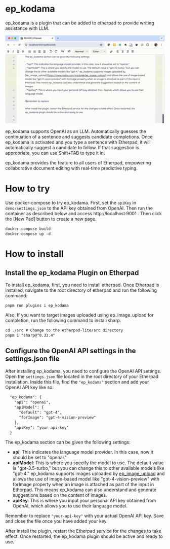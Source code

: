 # ep_kodama

ep_kodama is a plugin that can be added to etherpad to provide writing assistance with LLM.

![screenshot](./screenshot.gif)

ep_kodama supports OpenAI as an LLM. Automatically guesses the continuation of a sentence and suggests candidate completions.
Once ep_kodama is activated and you type a sentence with Etherpad, it will automatically suggest a candidate to follow. If that suggestion is appropriate, you can use Shift+TAB to type it in.

ep_kodama provides the feature to all users of Etherpad, empowering collaborative document editing with real-time predictive typing.

# How to try

Use docker-compose to try ep_kodama.
First, set the `apiKey` in `demo/settings.json` to the API key obtained from OpenAI.
Then run the container as described below and access http://localhost:9001 .
Then click the [New Pad] button to create a new page.

```
docker-compose build
docker-compose up -d
```

# How to install

## Install the ep_kodama Plugin on Etherpad

To install ep_kodama, first, you need to install etherpad. Once Etherpad is installed, navigate to the root directory of etherpad and run the following command:

```
pnpm run plugins i ep_kodama
```

Also, If you want to target images uploaded using ep_image_upload for completion, run the following command to install sharp.

```
cd ./src # Change to the etherpad-lite/src directory
pnpm i "sharp@^0.33.4"
```

## Configure the OpenAI API settings in the settings.json file

After installing ep_kodama, you need to configure the OpenAI API settings. Open the `settings.json` file located in the root directory of your Etherpad installation. Inside this file, find the `"ep_kodama"` section and add your OpenAI API key like so:

```
  "ep_kodama": {
    "api": "openai",
    "apiModel": {
      "default": "gpt-4",
      "forImage": "gpt-4-vision-preview"
    },
    "apiKey": "your-api-key"
  }
```

The ep_kodama section can be given the following settings:

- **api**: This indicates the language model provider. In this case, now it should be set to "openai."
- **apiModel**: This is where you specify the model to use. The default value is "gpt-3.5-turbo," but you can change this to other available models like "gpt-4." ep_kodama supports images uploaded by [ep_image_upload](https://www.npmjs.com/package/ep_image_upload) and allows the use of image-based model like "gpt-4-vision-preview" with forImage property when an image is attached as part of the input in Etherpad. This means ep_kodama can also understand and generate suggestions based on the content of images.
- **apiKey**: This is where you input your personal API key obtained from OpenAI, which allows you to use their language model.

Remember to replace `"your-api-key"` with your actual OpenAI API key. Save and close the file once you have added your key.

After install the plugin, restart the Etherpad service for the changes to take effect. Once restarted, the ep_kodama plugin should be active and ready to use.
